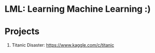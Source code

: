 # LML: Learning Machine Learning :)

# Projects
1. Titanic Disaster: https://www.kaggle.com/c/titanic

